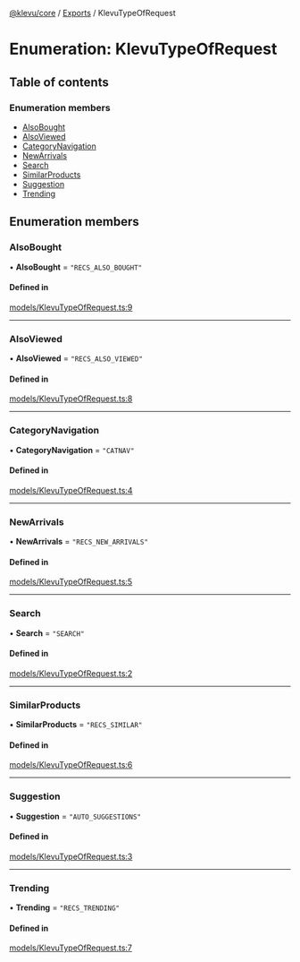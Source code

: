 [@klevu/core]() / [Exports](../modules.md) / KlevuTypeOfRequest

# Enumeration: KlevuTypeOfRequest

## Table of contents

### Enumeration members

- [AlsoBought](KlevuTypeOfRequest.md#alsobought)
- [AlsoViewed](KlevuTypeOfRequest.md#alsoviewed)
- [CategoryNavigation](KlevuTypeOfRequest.md#categorynavigation)
- [NewArrivals](KlevuTypeOfRequest.md#newarrivals)
- [Search](KlevuTypeOfRequest.md#search)
- [SimilarProducts](KlevuTypeOfRequest.md#similarproducts)
- [Suggestion](KlevuTypeOfRequest.md#suggestion)
- [Trending](KlevuTypeOfRequest.md#trending)

## Enumeration members

### AlsoBought

• **AlsoBought** = `"RECS_ALSO_BOUGHT"`

#### Defined in

[models/KlevuTypeOfRequest.ts:9](https://github.com/klevultd/frontend-sdk/blob/d712c6c/packages/klevu-core/src/models/KlevuTypeOfRequest.ts#L9)

___

### AlsoViewed

• **AlsoViewed** = `"RECS_ALSO_VIEWED"`

#### Defined in

[models/KlevuTypeOfRequest.ts:8](https://github.com/klevultd/frontend-sdk/blob/d712c6c/packages/klevu-core/src/models/KlevuTypeOfRequest.ts#L8)

___

### CategoryNavigation

• **CategoryNavigation** = `"CATNAV"`

#### Defined in

[models/KlevuTypeOfRequest.ts:4](https://github.com/klevultd/frontend-sdk/blob/d712c6c/packages/klevu-core/src/models/KlevuTypeOfRequest.ts#L4)

___

### NewArrivals

• **NewArrivals** = `"RECS_NEW_ARRIVALS"`

#### Defined in

[models/KlevuTypeOfRequest.ts:5](https://github.com/klevultd/frontend-sdk/blob/d712c6c/packages/klevu-core/src/models/KlevuTypeOfRequest.ts#L5)

___

### Search

• **Search** = `"SEARCH"`

#### Defined in

[models/KlevuTypeOfRequest.ts:2](https://github.com/klevultd/frontend-sdk/blob/d712c6c/packages/klevu-core/src/models/KlevuTypeOfRequest.ts#L2)

___

### SimilarProducts

• **SimilarProducts** = `"RECS_SIMILAR"`

#### Defined in

[models/KlevuTypeOfRequest.ts:6](https://github.com/klevultd/frontend-sdk/blob/d712c6c/packages/klevu-core/src/models/KlevuTypeOfRequest.ts#L6)

___

### Suggestion

• **Suggestion** = `"AUTO_SUGGESTIONS"`

#### Defined in

[models/KlevuTypeOfRequest.ts:3](https://github.com/klevultd/frontend-sdk/blob/d712c6c/packages/klevu-core/src/models/KlevuTypeOfRequest.ts#L3)

___

### Trending

• **Trending** = `"RECS_TRENDING"`

#### Defined in

[models/KlevuTypeOfRequest.ts:7](https://github.com/klevultd/frontend-sdk/blob/d712c6c/packages/klevu-core/src/models/KlevuTypeOfRequest.ts#L7)
